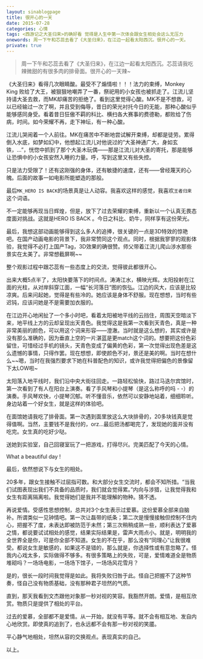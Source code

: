 ```yaml
---
layout: sinablogpage
title: 很开心的一天 
date: 2015-07-28
categories: 心情 
tags: <西游记之大圣归来>的确好看 觉得是人生中第一次体会跟女生相处会这么无压力
onewords: 周一下午和芯蕊去看了《大圣归来》，在江边一起看太阳西沉。很开心的一天。
private: true
---
```

> 周一下午和芯蕊去看了《大圣归来》，在江边一起看太阳西沉。芯蕊请我吃辣微甜的有很多肉的排骨面。很开心的一天辣~

《大圣归来》看得几次眼睛酸。最受不了煽情啦！！！法力的束缚，Monkey King 败给了大王，被狠狠地嘲弄了一番，祭祀用的小女孩也被抓走了。江流儿坚持请大圣去救，而MK却痛苦的拒绝了。看到这里觉得心酸。MK不是不想救，可以已经输过一次了啊，并且受到侮辱，昔日的荣光衬托今日的无能，那种心酸似乎能够感同身受。看着昔日狂傲不羁的科比、横扫各大赛事的费德勒，都败给了伤病，时间。如今荣耀不再，走下神坛，有一种心酸。

江流儿哭闹着一个人前往。MK在痛苦中不断地尝试解开束缚，却都是徒劳。累得倒入水底，如梦如幻中，他想起江流儿对他说过的“大圣神通广大，身如玄铁，...”，恍惚中抓到了那个大圣木玩偶——那是江流儿对大圣的寄托，那是能够让恐惧中的小女孩安然入睡的力量。呼，写到这里又有些失控。

只是法力受限了！还有这刚强的身体，还有敏捷的速度，还有——曾经蔑天的心魄。后面的故事一如电影所能塑造的那般。

最后`MK_HERO IS BACK`的场景真是让人动容。我喜欢这样的感觉，我喜欢`王者归来`这个词语。

不一定能够再现当日辉煌，但是，放下了过去荣耀的束缚，重新以一个认真无畏态度面对挑战。这就是HERO IS BACK 。今日之科比、奶牛，同样享有这份荣光。

最后，我想这部动画能够得到这么多人的追捧，很关键的一点是3D特效的惊艳吧。在国产动画电影的背景下，我非常赞同这个观点。同时，根据我寥寥的观影体验，我觉得不必打上国产Tag，3D效果的确很赞。师父带着江流儿爬山涉水那些景实在太美了。非常想截屏啊~~

整个观影过程中跟芯蕊有一些态度上的交流，觉得彼此都很开心。

出来大概5点半了，太阳快要落下的时间点。涛涛江水，横映光辉。太阳投射在江面的光柱，从对岸斜穿江面，一幅“长河落日”图的恢弘。江边的风大，应该是比较凉爽。后来问起她，觉得是有些冷的。她应该是身体不舒服。现在想想，当时有些迟钝，应该问她是不是需要加衣服的。

在江边开心地闲扯了一个多小时吧，看着太阳被地平线的云挡住，周围天空暗淡下来，地平线上方的云却呈现出天青色。我觉得这是我第一次看到天青色，真是一种非常美丽的颜色，可以用这个词来形容——澄澈。当时就是这么想的，其实或许是没有那么准确的，因为垂直上空的一片湛蓝是更match这个词的。想要把这份色彩留住，可惜经过手机的镜头，天青色变成了偏黄的色彩，第一次觉得出现色差是这么遗憾的事情，只得作罢。现在想想，即使颜色不对，景还是美的啊。当时在想什么~~嗯，当时在我强烈要求下她在科普配色的知识，或许我觉得把偏色的景像留下太LOW啦~

太阳落入地平线时，我们沿中央大街往回走。一路轻松愉快，路过马迭尔宾馆时，第一次看到了有人在阳台上演奏。看了手风琴和小提琴（是这么称呼的吗 - -）的演奏。手风琴欢快，小提琴沉郁。听不懂音乐，依然可以安静地站着，细细聆听。身边站着一个好女生，就是这样的体验吧。

在面馆她请我吃了排骨面。第一次遇到面里放这么大块排骨的，20多块钱真是觉得值啊。当然，主要钱不是我付的，orz...最后把汤都喝完了，发现她的面并没有吃完。女生真的吃好少哒。

送她到实验室，自己回寝室玩了一把游戏，打得尽兴。完美匹配了今天的心情。

What a beautiful day ! 

最后，依然想说下与女生的相处。

20多年，跟女生接触不过屈指可数。和大部分女生交流时，都会不知所措。“当我们试图表现出我们不具备的品质时，我们就会觉得累。”内向与涉猎，让我觉得我和女生有距离隔离啦。我觉得她们是我并不能理解的物种。猜不透。

再说爱情。受感性思想控制，总共对3个女生表示过爱慕。这份爱慕全部来自脑补。所谓类似一见钟情吧。第一次让磊带的纸条；第二次是慢慢接触但控制不住内心，把握不了度，未表达即被防范于未然；第三次稍稍成熟一些，顺利表达了爱慕之情，都说要试试相处的感觉，结果实际结果是，雷声大雨点小。就是，明明我的全世界全是你，可是你全部不知道。女生的不在乎，那么没有“同理心”让我很难受。都说女生是敏感的，如果这不是错的，那么就是，你选择性或有意忽略了。怪我内心戏太多，实际做得不够多。有很多策略上的失败，可是，爱情难道全是物质堆砌吗？一场场电影，一场场下馆子，一场场风花雪月？

是的，很长一段时间我觉得是如此。我将失败归咎于此。怪自己把握不了这种节奏，怪自己没有物质基础，没有那种君子坦然的气质。

直到，那天我看到文杰跟他对象那一秒对视的笑容。我豁然开朗。爱情，是相互欣赏。物质只是提供了相处的平台。

过去的爱慕，全部都不是爱情。从一开始，就没有平等。就不会有相互地、发自内心地欣赏。即使真的追到了，也永远都不会有那一秒对视的笑靥。

平心静气地相处，坦然从容的交换观点。表现真实的自己。

以上。

